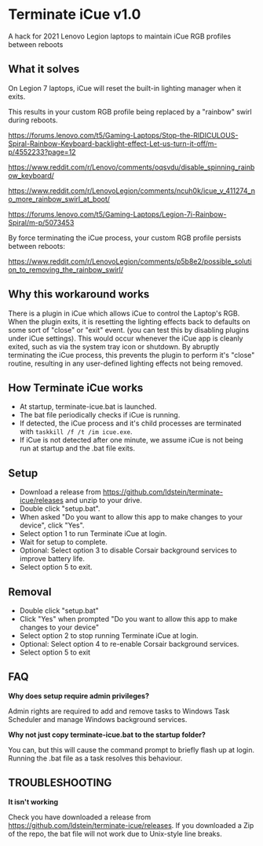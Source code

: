Terminate iCue v1.0
=======================================
A hack for 2021 Lenovo Legion laptops to maintain iCue RGB profiles between reboots

What it solves
---------------------------------------
On Legion 7 laptops, iCue will reset the built-in lighting manager when it exits.

This results in your custom RGB profile being replaced by a "rainbow" swirl during reboots.

https://forums.lenovo.com/t5/Gaming-Laptops/Stop-the-RIDICULOUS-Spiral-Rainbow-Keyboard-backlight-effect-Let-us-turn-it-off/m-p/4552233?page=12

https://www.reddit.com/r/Lenovo/comments/oqsvdu/disable_spinning_rainbow_keyboard/

https://www.reddit.com/r/LenovoLegion/comments/ncuh0k/icue_v_411274_no_more_rainbow_swirl_at_boot/

https://forums.lenovo.com/t5/Gaming-Laptops/Legion-7i-Rainbow-Spiral/m-p/5073453

By force terminating the iCue process, your custom RGB profile persists between reboots:

https://www.reddit.com/r/LenovoLegion/comments/p5b8e2/possible_solution_to_removing_the_rainbow_swirl/

Why this workaround works
---------------------------------------
There is a plugin in iCue which allows iCue to control the Laptop's RGB. When the plugin exits, it is resetting the lighting effects back to defaults on some sort of "close" or "exit" event. (you can test this by disabling plugins under iCue settings). This would occur whenever the iCue app is cleanly exited, such as via the system tray icon or shutdown. By abruptly terminating the iCue process, this prevents the plugin to perform it's "close" routine, resulting in any user-defined lighting effects not being removed.

How Terminate iCue works
---------------------------------------
- At startup, terminate-icue.bat is launched.
- The bat file periodically checks if iCue is running.
- If detected, the iCue process and it's child processes are terminated with `taskkill /f /t /im icue.exe`. 
- If iCue is not detected after one minute, we assume iCue is not being run at startup and the .bat file exits.

Setup
---------------------------------------
- Download a release from https://github.com/ldstein/terminate-icue/releases and unzip to your drive.
- Double click "setup.bat".
- When asked "Do you want to allow this app to make changes to your device", click "Yes".
- Select option 1 to run Terminate iCue at login.
- Wait for setup to complete.
- Optional: Select option 3 to disable Corsair background services to improve battery life.
- Select option 5 to exit.

Removal
---------------------------------------
- Double click "setup.bat"
- Click "Yes" when prompted "Do you want to allow this app to make changes to your device"
- Select option 2 to stop running Terminate iCue at login.
- Optional: Select option 4 to re-enable Corsair background services.
- Select option 5 to exit

FAQ
------------------------

**Why does setup require admin privileges?**

Admin rights are required to add and remove tasks to Windows Task Scheduler and manage Windows background services.

**Why not just copy terminate-icue.bat to the startup folder?**

You can, but this will cause the command prompt to briefly flash up at login. Running the .bat file as a task resolves this behaviour.

TROUBLESHOOTING
------------------------

**It isn\'t working**

Check you have downloaded a release from https://github.com/ldstein/terminate-icue/releases. If you downloaded a Zip of the repo, the bat file will not work due to Unix-style line breaks.
